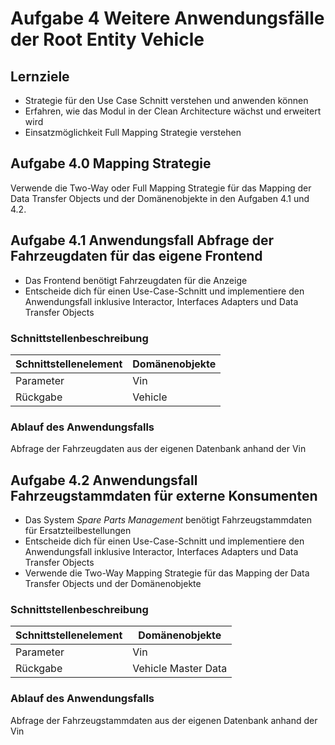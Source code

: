 # Aufgabe 4 Weitere Anwendungsfälle der Root Entity Vehicle

## Lernziele

- Strategie für den Use Case Schnitt verstehen und anwenden können
- Erfahren, wie das Modul in der Clean Architecture wächst und erweitert wird
- Einsatzmöglichkeit Full Mapping Strategie verstehen

## Aufgabe 4.0 Mapping Strategie

Verwende die Two-Way oder Full Mapping Strategie für das Mapping der Data Transfer Objects und der Domänenobjekte in 
den Aufgaben 4.1 und 4.2.


## Aufgabe 4.1 Anwendungsfall Abfrage der Fahrzeugdaten für das eigene Frontend

- Das Frontend benötigt Fahrzeugdaten für die Anzeige
- Entscheide dich für einen Use-Case-Schnitt und implementiere den Anwendungsfall inklusive Interactor, Interfaces Adapters und Data Transfer Objects

### Schnittstellenbeschreibung

| Schnittstellenelement | Domänenobjekte         |
|-----------------------|------------------------|
| Parameter             | Vin                    |
| Rückgabe              | Vehicle     |

### Ablauf des Anwendungsfalls

Abfrage der Fahrzeugdaten aus der eigenen Datenbank anhand der Vin

## Aufgabe 4.2 Anwendungsfall Fahrzeugstammdaten für externe Konsumenten

- Das System _Spare Parts Management_ benötigt Fahrzeugstammdaten für Ersatzteilbestellungen
- Entscheide dich für einen Use-Case-Schnitt und implementiere den Anwendungsfall inklusive Interactor, Interfaces Adapters und Data Transfer Objects
- Verwende die Two-Way Mapping Strategie für das Mapping der Data Transfer Objects und der Domänenobjekte

### Schnittstellenbeschreibung

| Schnittstellenelement | Domänenobjekte           |
|-----------------------|--------------------------|
| Parameter             | Vin                      |
| Rückgabe              | Vehicle Master Data      |

### Ablauf des Anwendungsfalls
Abfrage der Fahrzeugstammdaten aus der eigenen Datenbank anhand der Vin
